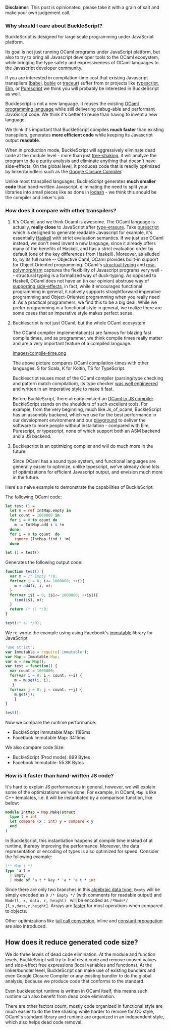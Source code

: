 **Disclaimer:** This post is opinionated, please take it with a grain of
salt and make your own judgement call.

### Why should I care about BuckleScript?

BuckleScript is designed for large scale programming under JavaScript
platform.

Its goal is not just running OCaml programs under JavaScript
platform, but also to try to bring all Javascript developer tools to the OCaml
ecosystem, while bringing the type safety and expressiveness of OCaml
languages to the Javascript developer community.

If you are interested in compilation-time cost that existing Javascript
transpilers ([babel](https://babeljs.io/), [buble](http://buble.surge.sh/) or [traceur](https://github.com/google/traceur-compiler)) suffer from or projects like
[typescript](https://www.typescriptlang.org/),
[Elm](http://elm-lang.org/), or [Purescript](http://www.purescript.org/) we think you will probably be interested in BuckleScript as well.

Bucklescript is not a new language. It reuses the existing [OCaml programming language](https://ocaml.org/) while still delivering debug-able and performant JavaScript code. We think it's better to reuse than having to invent a new language.

We think it's important that BuckleScript compiles **much faster** than existing
transpilers, generates **more efficient code** while keeping its Javascript
output **readable**.

When in production mode, BuckleScript will aggressively eliminate dead code
at the module level - more than just [tree-shaking](http://www.2ality.com/2015/12/webpack-tree-shaking.html), it will analyze the program to do a [purity](https://en.wikipedia.org/wiki/Pure_function) analysis and eliminate anything that doesn't have side-effects. On the global level, it produces code that is readily optimized by linker/bundlers such as the [Google Closure Compiler](https://developers.google.com/closure/compiler/).

Unlike most transpiled languages, BuckleScript generates **much smaller
code** than hand-written Javascript, eliminating the need to split your
libraries into small pieces like as done in [lodash](https://github.com/lodash/lodash) - we think this should be the compiler and linker's job.

### How does it compare with other transpilers?

1. It's OCaml, and we think Ocaml is awesome. The OCaml language is actually, **really close** to JavaScript after [type-erasure](https://en.wikipedia.org/wiki/Type_erasure). Take [purescript](http://www.purescript.org/) which is designed to generate readable Javascript for example, it's essentially [Haskell](https://www.haskell.org/) with strict evaluation semantics. If we just use OCaml instead, we don't need invent a new language, since it already offers many of the benefits of Haskell, and has a strict evaluation order by default (one of the key differences from Haskell). Moreover, as alluded to, by its full name -- Objective Caml, OCaml provides built-in support for Object Oriented programming. OCaml's [structual typing](https://en.wikipedia.org/wiki/Structural_type_system) and   [row-polymorphism](https://www.cl.cam.ac.uk/teaching/1415/L28/rows.pdf) captures the flexibility of Javascript programs very well -- structural typing is a formalized way of duck-typing. As opposed to Haskell, OCaml does not have an (in our opinion) abstruse way of [supporting side-effects](http://stackoverflow.com/questions/2488646/why-are-side-effects-modeled-as-monads-in-haskell), in fact, while it encourages functional programming in general, it natively supports straightforward imperative programming and Object-Oriented programming when you really need it. As a practical programmers, we find this to be a big deal: While we prefer programming in a functional style in general, we realize there are some cases that an imperative style makes perfect sense.

2. Bucklescript is not just OCaml, but the whole OCaml ecosystem

   The OCaml compiler implementation(s) are famous for blazing fast compile times, and as programmer, we think compile times really matter and are a very important feature of a compiled language.

    [images/compile-time.png](./images/compile-time.png)
    
   The above picture compares OCaml compilation-times with
   other languages: S for Scala, K for Koltin, TS for TypeScript.
   
   Bucklescript reuses most of the OCaml compiler (parsing/type
   checking and pattern match compilation), its type checker
   [was well engineered](http://okmij.org/ftp/ML/generalization.html)
   and written in an imperative style to make it fast.

   Before BuckleScript, there already existed an
   [OCaml to JS compiler](./Difference-from-js_of_ocaml.md). BuckleScript
   stands on the shoulders of such excellent tools. For example, from the very beginning, much like Js_of_ocaml,
   BuckleScript has an assembly backend, which we use for the best performance in our development
   environment and our
   [playground](http://bloomberg.github.io/bucklescript/js-demo/) to
   deliver the software to more people without installation - compared with Elm, Purescript, or typescript, none of which support both an ASM backend and a JS backend.

3. Bucklescript is an optimizing compiler and will do much more in the future.

   Since OCaml has a sound type system, and functional languages are
   generally easier to optimize, unlike typescript, we've already done lots of
   optimizations for efficient Javascript output, and envision much more in the future.


Here's a naive example to demonstrate the capabilities of BuckleScript:

The following OCaml code:
```OCaml
let test () =
  let m = ref IntMap.empty in
  let count = 1000000 in
  for i = 0 to count do
    m := IntMap.add i i !m
  done;
  for i = 0 to count  do
    ignore (IntMap.find i !m)
  done

let () = test()
```


Generates the following output code:

```js
function test() {
  var m = /* Empty */0;
  for(var i = 0; i<= 1000000; ++i){
    m = add(i, i, m);
  }
  for(var i$1 = 0; i$1<= 1000000; ++i$1){
    find(i$1, m);
  }
  return /* () */0;
}

test(/* () */0);

```

We re-wrote the example using using Facebook's
[immutable](http://facebook.github.io/immutable-js/) library for JavaScript

```js
'use strict';
var Immutable = require('immutable');
var Map = Immutable.Map;
var m = new Map();
var test = function() {
  var count = 1000000;
  for(var i = 0; i < count; ++i) {
    m = m.set(i, i);
   }
  for(var j = 0; j < count; ++j) {
    m.get(j);
    }
}

test();
```

Now we compare the runtime performance:

- BuckleScript Immutable Map: 1186ms
- Facebook Immutable Map: 3415ms

We also compare code Size:

- BuckleScript (Prod mode): 899 Bytes
- Facebook Immutable: 55.3K Bytes

### How is it faster than hand-written JS code?

It's hard to explain JS performances in general, however, we will 
explain some of the optimizations we've done. For example, in OCaml, `Map`
is like C++ templates, i.e. it will be instantiated by a comparison
function, like below:

```ocaml
module IntMap = Map.Make(struct
  type t = int
  let compare (x : int) y = compare x y
  end
)
```

In BuckleScript, this instantiation happens at compile time instead of
at runtime, thereby improving the performance. Moreover, the data representation or encoding of types is also optimized for speed. Consider the following example:

```OCaml
(** Map.t *)
type 'a t =
  | Empty
  | Node of 'a t * key * 'a * 'a t * int
```

Since there are only two branches in this
[algebraic data type](https://en.wikipedia.org/wiki/Algebraic_data_type),
`Empty` will be simply encoded as `0 /* Empty */` (with comments for readable
output) and `Node(l, x, data, r, height) ` will be encoded as
`/*Node*/ [l,x,data,r,height]`. Arrays are [faster](http://stackoverflow.com/questions/17295056/array-vs-object-efficiency-in-javascript) for most operations when compared to objects.

Other optimizations like [tail call conversion](http://stackoverflow.com/questions/310974/what-is-tail-call-optimization), inline and [constant
propagation](https://en.wikipedia.org/wiki/Constant_folding) are also introduced.

## How does it reduce generated code size?

We do three levels of dead code elimination. At the module and function levels,
BuckleScript will try to find dead code and remove unused values and side-effect free expressions (local variables and functions). At
the linker/bundler level, BuckleScript can make use of existing bundlers and even Google Closure Compiler or any existing bundler
to do the global analysis, because we produce code that conforms to the standard.

Even bucklescript runtime is written in OCaml itself, this means such
runtime can also benefit from dead code elimination.

There are other factors count, mostly code organized in functional
style are much easier to do the tree shaking while harder to remove
for OO style, OCaml's standard library and runtime are organized in an
independent style, which also helps dead code removal.




